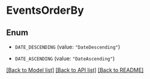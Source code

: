 # EventsOrderBy

## Enum


* `DATE_DESCENDING` (value: `"DateDescending"`)

* `DATE_ASCENDING` (value: `"DateAscending"`)


[[Back to Model list]](../README.md#documentation-for-models) [[Back to API list]](../README.md#documentation-for-api-endpoints) [[Back to README]](../README.md)


